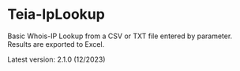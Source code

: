 # Teia-IpLookup
Basic Whois-IP Lookup from a CSV or TXT file entered by parameter. Results are exported to Excel.

Latest version: 2.1.0 (12/2023)
